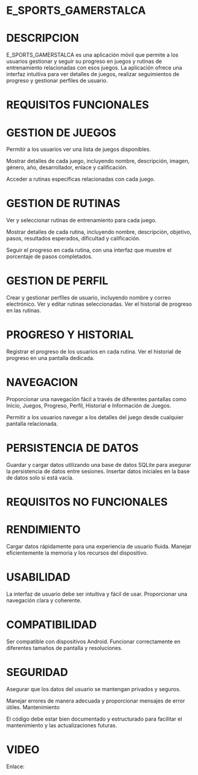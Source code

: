 # E_SPORTS_GAMERSTALCA

# DESCRIPCION

E_SPORTS_GAMERSTALCA es una aplicación móvil que permite a los usuarios gestionar y seguir su progreso en juegos y rutinas de entrenamiento relacionadas con esos juegos. La aplicación ofrece una interfaz intuitiva para ver detalles de juegos, realizar seguimientos de progreso y gestionar perfiles de usuario.
 
# REQUISITOS FUNCIONALES

# GESTION DE JUEGOS

Permitir a los usuarios ver una lista de juegos disponibles.

Mostrar detalles de cada juego, incluyendo nombre, descripción, imagen, género, año, desarrollador, enlace y calificación.

Acceder a rutinas específicas relacionadas con cada juego.

# GESTION DE RUTINAS

Ver y seleccionar rutinas de entrenamiento para cada juego.

Mostrar detalles de cada rutina, incluyendo nombre, descripción, objetivo, pasos, resultados esperados, dificultad y calificación.

Seguir el progreso en cada rutina, con una interfaz que muestre el porcentaje de pasos completados.

# GESTION DE PERFIL

Crear y gestionar perfiles de usuario, incluyendo nombre y correo electrónico.
Ver y editar rutinas seleccionadas.
Ver el historial de progreso en las rutinas.

# PROGRESO Y HISTORIAL

Registrar el progreso de los usuarios en cada rutina.
Ver el historial de progreso en una pantalla dedicada.

# NAVEGACION

Proporcionar una navegación fácil a través de diferentes pantallas como Inicio, Juegos, Progreso, Perfil, Historial e Información de Juegos.

Permitir a los usuarios navegar a los detalles del juego desde cualquier pantalla relacionada.

# PERSISTENCIA DE DATOS

Guardar y cargar datos utilizando una base de datos SQLite para asegurar la persistencia de datos entre sesiones.
Insertar datos iniciales en la base de datos solo si está vacía.

# REQUISITOS NO FUNCIONALES

# RENDIMIENTO

Cargar datos rápidamente para una experiencia de usuario fluida.
Manejar eficientemente la memoria y los recursos del dispositivo.

# USABILIDAD

La interfaz de usuario debe ser intuitiva y fácil de usar.
Proporcionar una navegación clara y coherente.

# COMPATIBILIDAD

Ser compatible con dispositivos Android.
Funcionar correctamente en diferentes tamaños de pantalla y resoluciones.

# SEGURIDAD

Asegurar que los datos del usuario se mantengan privados y seguros.

Manejar errores de manera adecuada y proporcionar mensajes de error útiles.
Mantenimiento

El código debe estar bien documentado y estructurado para facilitar el mantenimiento y las actualizaciones futuras.

# VIDEO

Enlace: 

